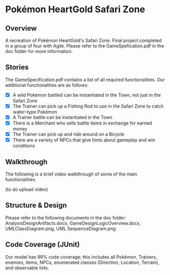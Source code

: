 # Pokémon HeartGold Safari Zone
## Overview
A recreation of Pokémon HeartGold's Safari Zone. Final project completed in a group of four with Agile. Please refer to the GameSpefication.pdf in the doc folder for more information.

## Stories
The GameSpecification.pdf contains a list of all required functionalities. Our additional functionalities are as follows:

* [X] A wild Pokémon battled can be instantiated in the Town, not just in the Safari Zone
* [X] The Trainer can pick up a Fishing Rod to use in the Safari Zone to catch water-type Pokémon
* [X] A Trainer battle can be instantiated in the Town
* [X] There is a Merchant who sells battle items in exchange for earned money
* [X] The Trainer can pick up and ride around on a Bicycle
* [X] There are a variety of NPCs that give hints about gameplay and win conditions

## Walkthrough
The following is a brief video walkthrough of some of the main functionalities:

(to do upload video)

## Structure & Design
Please refer to the following documents in the doc folder: AnalysisDesignArtifacts.docx, GameDesignLogicOverview.docx, UMLClassDiagram.png, UML SequenceDiagram.png

## Code Coverage (JUnit)
Our model has 99% code coverage; this includes all Pokémon, Trainers, enemies, items, NPCs, enumerated classes (Direction, Location, Terrain), and observable lists.
